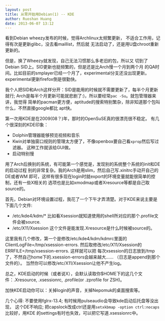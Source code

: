 ```yaml
---
layout: post
title: 从零开始用Debian(1) -- KDE
author: Ruoshan Huang
date: 2013-06-07 13:12
---
```


看到Debian wheezy发布的时候，觉得Archlinux太频繁更新，
不适合工作用，记得有次是更新glibc，没去看maillist，然后就
无法启动了，还是用U盘chroot重新更新的。

但是，换了Wheezy就发现，自己无法习惯那么多老旧的包，所以又
切到了Debian SID上。SID更新也挺频繁的，但是还是比Arch慢一个月到两个月
的QA时间。比如目前的smplayer已经一个月了，experimental分支还没出现更新。
experimental更新firefox倒是很勤快。

我个人把SID和Arch这样分开：SID是能用的时候就不需要更新了，每半个月更新就行;
Arch是每半个月更新可能就悲剧了:)，所以要经常`pac -Su`。就包管理器来讲，我觉得
简单的pacman更方便，aptitude的搜索特别繁杂，除非知道那个包叫什么，不然直接google都比
apt快。

第一次用KDE是在2009(08？)年，那时的OpenSuSE真的很漂亮很不稳定。
有几个很深刻的KDE印象：

* Dolphin管理器能够预览视频和音乐
* Kwin对单独窗口规则的管理太方便了，不像openbox要自己看`xprop`然后写过滤器。
  这种工作就该给GUI做。
* 启动特别慢

用了Arch后换别的系统，有可能第一个感觉是，发现别的系统整个系统的init和DE的启动过程
别的非常复杂。我的Arch是用slim，然后自己写.xinitrc手动开自己的DE或者WM
即可，这样有很多现在login时就export的环境变量就能很简单的控制，还有一些X相关的
选项也是比如xmodmap或者Xresource等都是自己取source的。

首先，Debian对环境设置过程，我花了一个下午才弄清楚。对于KDE来说主要是下面几个文件:

* /etc/kde4/kdm/\* 比如看Xsession就知道使用的shell所对应的那个.profile文件会被source.
* /etc/X11/Xsession 这个文件是能发现.Xresource是什么时候被source的。

这里我有几个修改，第一个是修改/etc/kde4/kdm/kdmrc里面的ClientLogFile=/tmp/xsession-errors.
然后取修改/etc/X11/Xsession的ERRFILE=/tmp/xsession-errors. 这样就可以把
每次xsession的日志放到/tmp了，不然自己home下的.xsession-errors会越来越大……
（日志是append到那个文件的）。
当然你可以修改/etc/X11/Xsession让他不产生log。

总之，KDE启动的时候（或者说X），会默认读取你$HOME下的这几个文件：.Xresource,
.xsessionrc, .profile(or .zprofile for ZSH)。

加快KDE启动你可以：关掉login的声音，关掉Nepomuk的桌面搜索等。

几个心得: 不要使用fglrx-13.4; 有时候用pulseaudio会导致kde启动后托盘等没出现，
这个DE不响应; 把capslock改成ctrl还是用`setxkbmap -option ctrl:nocaps`比较好，用KDE 
的settings有时也失效，可以把它写道.xsessionrc中。
